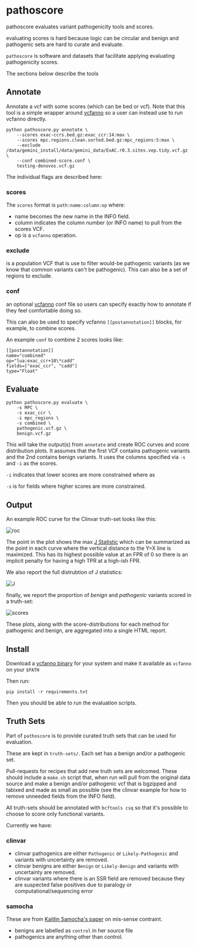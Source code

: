 pathoscore
==========

pathoscore evaluates variant pathogenicity tools and scores.

evaluating scores is hard because logic can be circular and benign and pathogenic sets are
hard to curate and evaluate.

`pathoscore` is software and datasets that facilitate applying evaluating pathogenicity scores.

The sections below describe the tools

Annotate
--------

Annotate a vcf with some scores (which can be bed or vcf).
Note that this tool is a simple wrapper around [vcfanno](https://github.com/brentp/vcfanno) so 
a user can instead use to run vcfanno directly.

```
python pathoscore.py annotate \
    --scores exac-ccrs.bed.gz:exac_ccr:14:max \
    --scores mpc.regions.clean.sorted.bed.gz:mpc_regions:5:max \
    --exclude /data/gemini_install/data/gemini_data/ExAC.r0.3.sites.vep.tidy.vcf.gz \
    --conf combined-score.conf \
    testing-denovos.vcf.gz
```

The individual flags are described here:

### scores


The `scores` format is `path:name:column:op` where:

+ name becomes the new name in the INFO field.
+ column indicates the column number (or INFO name) to pull from the scores VCF.
+ op is a `vcfanno` operation.

### exclude

is a population VCF that is use to filter would-be pathogenic variants (as we know that common variants
can't be pathogenic). This can also be a set of regions to exclude.

### conf

an optional [vcfanno](https://github.com/brentp/vcfanno) conf file so users can specify exactly
how to annotate if they feel comfortable doing so.

This can also be used to specify vcfanno `[[postannotation]]` blocks, for example, to combine scores.

An example `conf` to combine 2 scores looks like:

```
[[postannotation]]
name="combined"
op="lua:exac_ccr+10\*cadd"
fields=["exac_ccr", "cadd"]
type="Float"
```

Evaluate
--------

```
python pathoscore.py evaluate \
    -s MPC \
    -s exac_ccr \
    -i mpc_regions \
    -s combined \
    pathogenic.vcf.gz \
    benign.vcf.gz
```

This will take the output(s) from `annotate` and create ROC curves and score distribution plots.
It assumes that the first VCF contains pathogenic variants and the 2nd contains benign variants.
It uses the columns specified via `-s` and `-i` as the scores.

`-i` indicates that lower scores are more constrained where as 

`-s` is for fields where higher scores are more constrained.

Output
------

An example ROC curve for the Clinvar truth-set looks like this:

![roc](https://user-images.githubusercontent.com/1739/29724634-6b730c44-8986-11e7-8b82-4341edcb3f0a.png "roc")

The point in the plot shows the max [J Statistic](https://en.wikipedia.org/wiki/Youden%27s_J_statistic) which can be
summarized as the point in each curve where the vertical distance to the Y=X line is maximized. 
This has its highest possible value at an FPR of 0 so there is an implicit penalty for having a high TPR at a high-ish
FPR.

We also report the full distrubtion of J statistics:


![J](https://user-images.githubusercontent.com/1739/29724633-6b72ee30-8986-11e7-9e1d-1033392e2914.png "J")

finally, we report the proportion of *benign* and *pathogenic* variants scored in a truth-set:


![scores](https://user-images.githubusercontent.com/1739/29724635-6b72f308-8986-11e7-89bb-3e86fc16fab7.png "scores")

These plots, along with the score-distributions for each method for pathogenic and benign, are aggregated into a single
HTML report.

Install
-------

Download a [vcfanno binary](https://github.com/brentp/vcfanno/releases) for your system and make it available as
`vcfanno` on your `$PATH`

Then run:
```
pip install -r requirements.txt
```

Then you should be able to run the evaluation scripts.

Truth Sets
----------

Part of `pathoscore` is to provide curated truth sets that can be used for evaluation.

These are kept in `truth-sets/`. Each set has a benign and/or a pathogenic set. 

Pull-requests for recipes that add new truth sets are welcomed. These should include a `make.sh`
script that, when run will pull from the original data source and make a benign and/or pathogenic
vcf that is bgzipped and tabixed and made as small as possible (see the clinvar example for how
to remove unneeded fields from the INFO field).

All truth-sets should be annotated with `bcftools csq` so that it's possible to choose to score only
functional variants.

Currently we have:

### clinvar

+ clinvar pathogenics are either `Pathogenic` or `Likely-Pathogenic` and variants with uncertainty are removed.
+ clinvar benigns are either `Benign` or `Likely-Benign` and variants with uncertainty are removed.
+ clinvar variants where there is an SSR field are removed because they are suspected false positives due to paralogy or computational/sequencing error

### samocha

These are from [Kaitlin Samocha's paper](http://www.biorxiv.org/content/early/2017/06/12/148353) on mis-sense contraint.

+ benigns are labelled as `control` in her source file
+ pathogenics are anything other than control.


